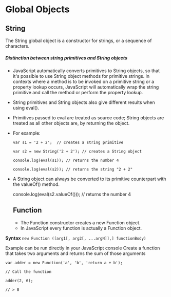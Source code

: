 # Global Objects
## String

The String global object is a constructor for strings, or a sequence of characters.

##### Distinction between string primitives and String objects

+ JavaScript automatically converts primitives to String objects, so that it's possible to use String object methods for primitive strings. In contexts where a method is to be invoked on a primitive string or a property lookup occurs, JavaScript will automatically wrap the string primitive and call the method or perform the property lookup.

+ String primitives and String objects also give different results when using eval().

+ Primitives passed to eval are treated as source code; String objects are treated as all other objects are, by returning the object.

+ For example:

  ```
  var s1 = '2 + 2';  // creates a string primitive

  var s2 = new String('2 + 2'); // creates a String object

  console.log(eval(s1)); // returns the number 4

  console.log(eval(s2)); // returns the string "2 + 2"
    ```

+ A String object can always be converted to its primitive counterpart with the valueOf() method.

  console.log(eval(s2.valueOf())); // returns the number 4

  ## Function
  + The Function constructor creates a new Function object.
  + In JavaScript every function is actually a Function object.

**Syntax** `new Function ([arg1[, arg2[, ...argN]],] functionBody)
`

 Example can be run directly in your JavaScript console
 Create a function that takes two arguments and returns the sum of those arguments

```
var adder = new Function('a', 'b', 'return a + b');

// Call the function

adder(2, 6);

// > 8
```
